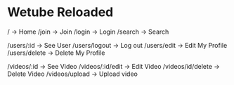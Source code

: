 # Wetube Reloaded

/ -> Home
 /join -> Join
 /login -> Login
 /search -> Search

 /users/:id -> See User
 /users/logout -> Log out
 /users/edit -> Edit My Profile
 /users/delete -> Delete My Profile

 /videos/:id -> See Video
 /videos/:id/edit -> Edit Video
 /videos/id/delete -> Delete Video
 /videos/upload -> Upload video
 
